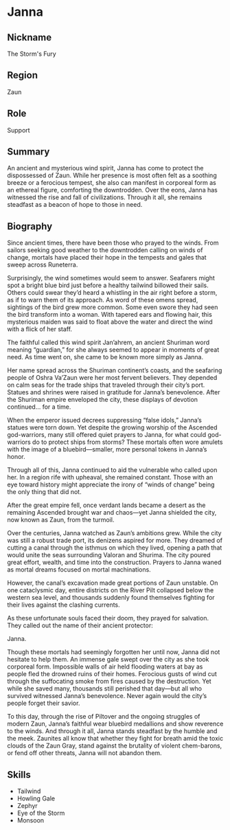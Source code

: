 # Janna

## Nickname
The Storm's Fury

## Region
Zaun

## Role
Support

## Summary
An ancient and mysterious wind spirit, Janna has come to protect the 
dispossessed of Zaun. While her presence is most often felt as a soothing 
breeze or a ferocious tempest, she also can manifest in corporeal form as an 
ethereal figure, comforting the downtrodden. Over the eons, Janna has witnessed 
the rise and fall of civilizations. Through it all, she remains steadfast as a 
beacon of hope to those in need.

## Biography
Since ancient times, there have been those who prayed to the winds. From 
sailors seeking good weather to the downtrodden calling on winds of change, 
mortals have placed their hope in the tempests and gales that sweep across 
Runeterra.

Surprisingly, the wind sometimes would seem to answer. Seafarers might spot a 
bright blue bird just before a healthy tailwind billowed their sails. Others 
could swear they’d heard a whistling in the air right before a storm, as if to 
warn them of its approach. As word of these omens spread, sightings of the bird 
grew more common. Some even swore they had seen the bird transform into a 
woman. With tapered ears and flowing hair, this mysterious maiden was said to 
float above the water and direct the wind with a flick of her staff.

The faithful called this wind spirit Jan’ahrem, an ancient Shuriman word 
meaning “guardian,” for she always seemed to appear in moments of great need. 
As time went on, she came to be known more simply as Janna.

Her name spread across the Shuriman continent’s coasts, and the seafaring 
people of Oshra Va’Zaun were her most fervent believers. They depended on calm 
seas for the trade ships that traveled through their city’s port. Statues and 
shrines were raised in gratitude for Janna’s benevolence. After the Shuriman 
empire enveloped the city, these displays of devotion continued… for a time.

When the emperor issued decrees suppressing “false idols,” Janna’s statues were 
torn down. Yet despite the growing worship of the Ascended god-warriors, many 
still offered quiet prayers to Janna, for what could god-warriors do to protect 
ships from storms? These mortals often wore amulets with the image of a 
bluebird—smaller, more personal tokens in Janna’s honor.

Through all of this, Janna continued to aid the vulnerable who called upon her. 
In a region rife with upheaval, she remained constant. Those with an eye toward 
history might appreciate the irony of “winds of change” being the only thing 
that did not.

After the great empire fell, once verdant lands became a desert as the 
remaining Ascended brought war and chaos—yet Janna shielded the city, now known 
as Zaun, from the turmoil.

Over the centuries, Janna watched as Zaun’s ambitions grew. While the city was 
still a robust trade port, its denizens aspired for more. They dreamed of 
cutting a canal through the isthmus on which they lived, opening a path that 
would unite the seas surrounding Valoran and Shurima. The city poured great 
effort, wealth, and time into the construction. Prayers to Janna waned as 
mortal dreams focused on mortal machinations.

However, the canal’s excavation made great portions of Zaun unstable. On one 
cataclysmic day, entire districts on the River Pilt collapsed below the western 
sea level, and thousands suddenly found themselves fighting for their lives 
against the clashing currents.

As these unfortunate souls faced their doom, they prayed for salvation. They 
called out the name of their ancient protector:

Janna.

Though these mortals had seemingly forgotten her until now, Janna did not 
hesitate to help them. An immense gale swept over the city as she took 
corporeal form. Impossible walls of air held flooding waters at bay as people 
fled the drowned ruins of their homes. Ferocious gusts of wind cut through the 
suffocating smoke from fires caused by the destruction. Yet while she saved 
many, thousands still perished that day—but all who survived witnessed Janna’s 
benevolence. Never again would the city’s people forget their savior.

To this day, through the rise of Piltover and the ongoing struggles of modern 
Zaun, Janna’s faithful wear bluebird medallions and show reverence to the 
winds. And through it all, Janna stands steadfast by the humble and the meek. 
Zaunites all know that whether they fight for breath amid the toxic clouds of 
the Zaun Gray, stand against the brutality of violent chem-barons, or fend off 
other threats, Janna will not abandon them.

## Skills
- Tailwind
- Howling Gale
- Zephyr
- Eye of the Storm
- Monsoon